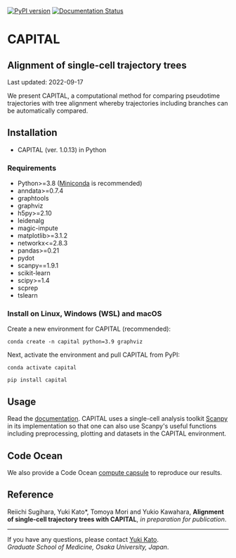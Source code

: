 [![PyPI version](https://badge.fury.io/py/capital.svg)](https://badge.fury.io/py/capital)
[![Documentation Status](https://readthedocs.org/projects/capital/badge/?version=latest)](https://capital.readthedocs.io/en/latest/?badge=latest)

# CAPITAL

## Alignment of single-cell trajectory trees

Last updated: 2022-09-17

We present CAPITAL, a computational method for comparing pseudotime trajectories with tree alignment whereby trajectories including branches can be automatically compared.

## Installation
* CAPITAL (ver. 1.0.13) in Python

### Requirements
* Python>=3.8 ([Miniconda](https://docs.conda.io/en/latest/miniconda.html) is recommended)
* anndata>=0.7.4
* graphtools
* graphviz
* h5py>=2.10
* leidenalg
* magic-impute
* matplotlib>=3.1.2
* networkx<=2.8.3
* pandas>=0.21
* pydot
* scanpy==1.9.1
* scikit-learn
* scipy>=1.4
* scprep
* tslearn

### Install on Linux, Windows (WSL) and macOS
Create a new environment for CAPITAL (recommended):
```
conda create -n capital python=3.9 graphviz
```
Next, activate the environment and pull CAPITAL from PyPI:
```
conda activate capital
```
```
pip install capital
```

## Usage
Read the [documentation](https://capital.readthedocs.io/en/latest/). CAPITAL uses a single-cell analysis toolkit [Scanpy](https://scanpy.readthedocs.io/en/latest/index.html) in its implementation so that one can also use Scanpy's useful functions including preprocessing, plotting and datasets in the CAPITAL environment.

## Code Ocean
We also provide a Code Ocean [compute capsule](https://codeocean.com/capsule/5673663/tree/v1) to reproduce our results.

## Reference
Reiichi Sugihara, Yuki Kato*, Tomoya Mori and Yukio Kawahara,
**Alignment of single-cell trajectory trees with CAPITAL**,
*in preparation for publication*.

---
If you have any questions, please contact [Yuki Kato](https://www.med.osaka-u.ac.jp/pub/rna/ykato/en/index.html).  
*Graduate School of Medicine, Osaka University, Japan*.